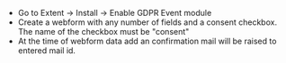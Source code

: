 * Go to Extent -> Install -> Enable GDPR Event module
* Create a webform with any number of fields and a consent checkbox. The name of the checkbox must be "consent"
* At the time of webform data add an confirmation mail will be raised to entered mail id.
